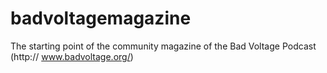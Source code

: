 badvoltagemagazine
==================

The starting point of the community magazine of the Bad Voltage Podcast (http:// www.badvoltage.org/) 
